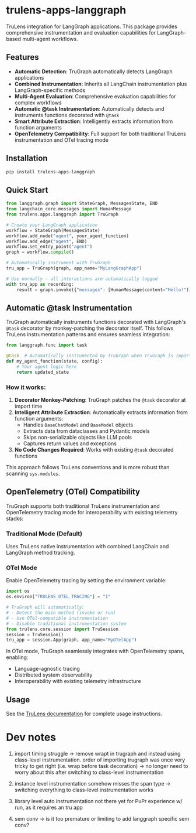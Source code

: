 # trulens-apps-langgraph

TruLens integration for LangGraph applications. This package provides comprehensive instrumentation and evaluation capabilities for LangGraph-based multi-agent workflows.

## Features

- **Automatic Detection**: TruGraph automatically detects LangGraph applications
- **Combined Instrumentation**: Inherits all LangChain instrumentation plus LangGraph-specific methods
- **Multi-Agent Evaluation**: Comprehensive evaluation capabilities for complex workflows
- **Automatic @task Instrumentation**: Automatically detects and instruments functions decorated with `@task`
- **Smart Attribute Extraction**: Intelligently extracts information from function arguments
- **OpenTelemetry Compatibility**: Full support for both traditional TruLens instrumentation and OTel tracing mode

## Installation

```bash
pip install trulens-apps-langgraph
```

## Quick Start

```python
from langgraph.graph import StateGraph, MessagesState, END
from langchain_core.messages import HumanMessage
from trulens.apps.langgraph import TruGraph

# Create your LangGraph application
workflow = StateGraph(MessagesState)
workflow.add_node("agent", your_agent_function)
workflow.add_edge("agent", END)
workflow.set_entry_point("agent")
graph = workflow.compile()

# Automatically instrument with TruGraph
tru_app = TruGraph(graph, app_name="MyLangGraphApp")

# Use normally - all interactions are automatically logged
with tru_app as recording:
    result = graph.invoke({"messages": [HumanMessage(content="Hello!")]})
```

## Automatic @task Instrumentation

TruGraph automatically instruments functions decorated with LangGraph's `@task` decorator by monkey-patching the decorator itself. This follows TruLens instrumentation patterns and ensures seamless integration:

```python
from langgraph.func import task

@task  # Automatically instrumented by TruGraph when TruGraph is imported
def my_agent_function(state, config):
    # Your agent logic here
    return updated_state
```

### How it works:

1. **Decorator Monkey-Patching**: TruGraph patches the `@task` decorator at import time
2. **Intelligent Attribute Extraction**: Automatically extracts information from function arguments:
   - Handles `BaseChatModel` and `BaseModel` objects
   - Extracts data from dataclasses and Pydantic models
   - Skips non-serializable objects like LLM pools
   - Captures return values and exceptions
3. **No Code Changes Required**: Works with existing `@task` decorated functions

This approach follows TruLens conventions and is more robust than scanning `sys.modules`.

## OpenTelemetry (OTel) Compatibility

TruGraph supports both traditional TruLens instrumentation and OpenTelemetry tracing mode for interoperability with existing telemetry stacks:

### Traditional Mode (Default)
Uses TruLens native instrumentation with combined LangChain and LangGraph method tracking.

### OTel Mode
Enable OpenTelemetry tracing by setting the environment variable:

```python
import os
os.environ["TRULENS_OTEL_TRACING"] = "1"

# TruGraph will automatically:
# - Detect the main method (invoke or run)
# - Use OTel-compatible instrumentation
# - Disable traditional instrumentation system
from trulens.core.session import TruSession
session = TruSession()
tru_app = session.App(graph, app_name="MyOTelApp")
```

In OTel mode, TruGraph seamlessly integrates with OpenTelemetry spans, enabling:
- Language-agnostic tracing
- Distributed system observability
- Interoperability with existing telemetry infrastructure

## Usage

See the [TruLens documentation](https://trulens.org/getting_started/) for complete usage instructions.



# Dev notes

1. import timing struggle -> remove wrapt in trugraph and instead using class-level instrumentation.
 order of importing trugraph was once very tricky to get right (i.e. wrap before task decoration) -> no longer need to worry about this after switching to class-level instrumentation
2. instance level instrumentation somehow misses the span type -> switching everything to class-level instrumentation works

3. library level auto instrumentation not there yet for PuPr experience w/ run, as it requires an tru app

4. sem conv -> is it too premature or limiting to add langgraph specific sem conv?
